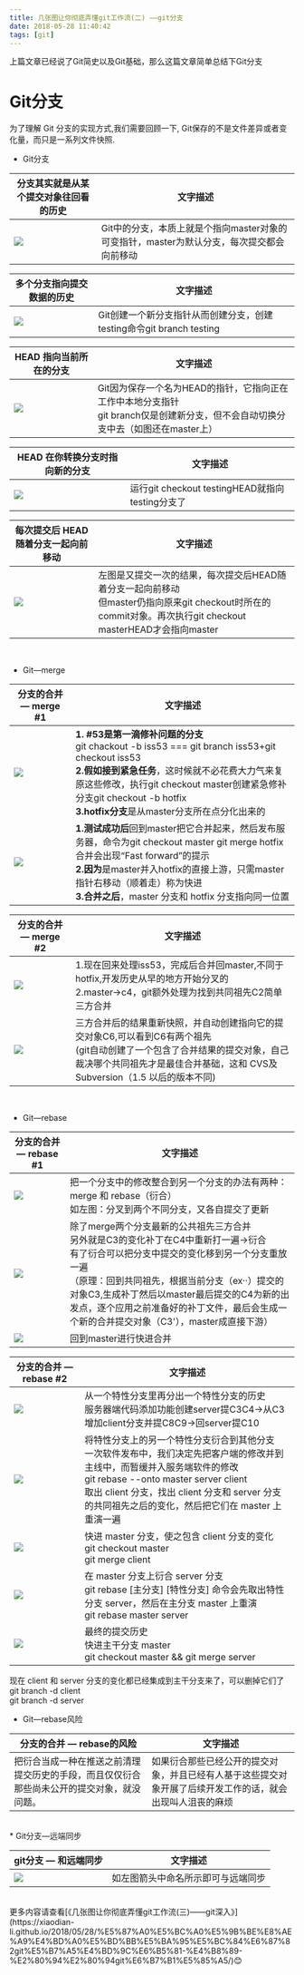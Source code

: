 ```yaml
---
title: 几张图让你彻底弄懂git工作流(二) ——git分支
date: 2018-05-28 11:40:42
tags: [git]
---
```

上篇文章已经说了Git简史以及Git基础，那么这篇文章简单总结下Git分支
# Git分支
为了理解 Git 分支的实现方式,我们需要回顾一下,
Git保存的不是文件差异或者变化量，而只是一系列文件快照. <br><!--more-->

* Git分支  

分支其实就是从某个提交对象往回看的历史 | 文字描述
---|---
![](http://images.daojia.com/assets/other/images/gitimg/git4.png) | Git中的分支，本质上就是个指向master对象的可变指针，master为默认分支，每次提交都会向前移动


多个分支指向提交数据的历史 | 文字描述
---|---
![](http://images.daojia.com/assets/other/images/gitimg/git5.png) | Git创建一个新分支指针从而创建分支，创建testing命令git branch testing


HEAD 指向当前所在的分支 | 文字描述
---|---
![](http://images.daojia.com/assets/other/images/gitimg/git6.png) | Git因为保存一个名为HEAD的指针，它指向正在工作中本地分支指针<br>git branch仅是创建新分支，但不会自动切换分支中去（如图还在master上）


HEAD 在你转换分支时指向新的分支 | 文字描述
---|---
![](http://images.daojia.com/assets/other/images/gitimg/git7.png) | 运行git checkout testingHEAD就指向testing分支了

每次提交后 HEAD 随着分支一起向前移动 | 文字描述
---|---
![](http://images.daojia.com/assets/other/images/gitimg/git8.png) | 左图是又提交一次的结果，每次提交后HEAD随着分支一起向前移动<br>但master仍指向原来git checkout时所在的commit对象。再次执行git checkout masterHEAD才会指向master
<br>

* Git—merge

分支的合并 — merge #1 | 文字描述
---|---
![](http://images.daojia.com/assets/other/images/gitimg/git10.png)  | **1. #53是第一滴修补问题的分支**<br>git chackout -b iss53 === git branch iss53+git checkout iss53<br>**2.假如接到紧急任务**，这时候就不必花费大力气来复原这些修改，执行git checkout master创建紧急修补分支git checkout -b hotfix<br>**3.hotfix分支**是从master分支所在点分化出来的
![](http://images.daojia.com/assets/other/images/gitimg/git11.png) | **1.测试成功后**回到master把它合并起来，然后发布服务器，命令为git checkout master git merge hotfix 合并会出现“Fast forward”的提示<br>**2.因为**是master并入hotfix的直接上游，只需master指针右移动（顺着走）称为快进<br>**3.合并之后**，master 分支和 hotfix 分支指向同一位置


分支的合并 — merge #2 | 文字描述
---|---
![](http://images.daojia.com/assets/other/images/gitimg/git12.png) | 1.现在回来处理iss53，完成后合并回master,不同于hotfix,开发历史从早的地方开始分叉的<br>2.master->c4，git额外处理为找到共同祖先C2简单三方合并
![](http://images.daojia.com/assets/other/images/gitimg/git13.png) | 三方合并后的结果重新快照，并自动创建指向它的提交对象C6,可以看到C6有两个祖先<br>  (git自动创建了一个包含了合并结果的提交对象，自己裁决哪个共同祖先才是最佳合并基础，这和 CVS及Subversion（1.5 以后的版本不同)
<br>

* Git—rebase

分支的合并 — rebase #1 | 文字描述
---|---
![](http://images.daojia.com/assets/other/images/gitimg/git14.png) | 把一个分支中的修改整合到另一个分支的办法有两种：merge 和 rebase（衍合）<br>如左图：分叉到两个不同分支，又各自提交了更新
![](http://images.daojia.com/assets/other/images/gitimg/git141.png) | 除了merge两个分支最新的公共祖先三方合并<br>另外就是C3的变化补丁在C4中重新打一遍->衍合<br>有了衍合可以把分支中提交的变化移到另一个分支重放一遍<br>（原理：回到共同祖先，根据当前分支（ex··）提交的对象C3,生成补丁然后以master最后提交的C4为新的出发点，逐个应用之前准备好的补丁文件，最后会生成一个新的合并提交对象（C3'），master成直接下游）
![](http://images.daojia.com/assets/other/images/gitimg/git15.png) | 回到master进行快进合并


分支的合并 — rebase #2 | 文字描述
---|---
![](http://images.daojia.com/assets/other/images/gitimg/git17.png)  | 从一个特性分支里再分出一个特性分支的历史<br>服务器端代码添加功能创建server提C3C4->从C3增加client分支并提C8C9->回server提C10
![](http://images.daojia.com/assets/other/images/gitimg/git18.png) | 将特性分支上的另一个特性分支衍合到其他分支<br>一次软件发布中，我们决定先把客户端的修改并到主线中，而暂缓并入服务端软件的修改<br>git rebase --onto master server client<br>取出 client 分支，找出 client 分支和 server 分支的共同祖先之后的变化，然后把它们在 master 上重演一遍
![](http://images.daojia.com/assets/other/images/gitimg/git16.png) | 快进 master 分支，使之包含 client 分支的变化<br>git checkout master<br>git merge client
![](http://images.daojia.com/assets/other/images/gitimg/git20.png) | 在 master 分支上衍合 server 分支<br>git rebase [主分支] [特性分支] 命令会先取出特性分支 server，然后在主分支 master 上重演<br>git rebase master server
![](http://images.daojia.com/assets/other/images/gitimg/git201.png) | 最终的提交历史<br>快进主干分支 master<br>git checkout master && git merge server 
现在 client 和 server 分支的变化都已经集成到主干分支来了，可以删掉它们了  
git branch -d client  
git branch -d server
<br>

* Git—rebase风险

分支的合并 — rebase的风险 | 文字描述
---|---
把衍合当成一种在推送之前清理提交历史的手段，而且仅仅衍合那些尚未公开的提交对象，就没问题。 | 如果衍合那些已经公开的提交对象，并且已经有人基于这些提交对象开展了后续开发工作的话，就会出现叫人沮丧的麻烦

<br>
* Git分支—远端同步

git分支 — 和远端同步 | 文字描述
---|---
![](http://images.daojia.com/assets/other/images/gitimg/git21.png) | 如左图箭头中命名所示即可与远端同步  

<br>
更多内容请查看[《几张图让你彻底弄懂git工作流(三)——git深入》](https://xiaodian-li.github.io/2018/05/28/%E5%87%A0%E5%BC%A0%E5%9B%BE%E8%AE%A9%E4%BD%A0%E5%BD%BB%E5%BA%95%E5%BC%84%E6%87%82git%E5%B7%A5%E4%BD%9C%E6%B5%81-%E4%B8%89-%E2%80%94%E2%80%94git%E6%B7%B1%E5%85%A5/)😊 